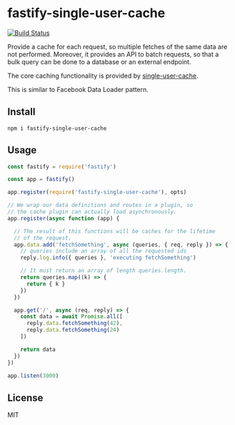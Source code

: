 # fastify-single-user-cache

[![Build
Status](https://travis-ci.com/mcollina/fastify-single-user-cache.svg?branch=master)](https://travis-ci.com/mcollina/fastify-single-user-cache)

Provide a cache for each request, so multiple fetches of the same data
are not performed. Moreover, it provides an API to batch requests, so
that a bulk query can be done to a database or an external endpoint.

The core caching functionality is provided by
[single-user-cache](http://npm.im/single-user-cache).

This is similar to Facebook Data Loader pattern.

## Install

```
npm i fastify-single-user-cache
```

## Usage

```js
const fastify = require('fastify')

const app = fastify()

app.register(require('fastify-single-user-cache'), opts)

// We wrap our data definitions and routes in a plugin, so
// the cache plugin can actually load asynchronously.
app.register(async function (app) {

  // The result of this functions will be caches for the lifetime
  // of the request.
  app.data.add('fetchSomething', async (queries, { req, reply }) => {
    // queries include an array of all the requested ids
    reply.log.info({ queries }, 'executing fetchSomething')

    // It must return an array of length queries.length.
    return queries.map((k) => {
      return { k }
    })
  })

  app.get('/', async (req, reply) => {
    const data = await Promise.all([
      reply.data.fetchSomething(42),
      reply.data.fetchSomething(24)
    ])

    return data
  })
})

app.listen(3000)
```

## License

MIT
